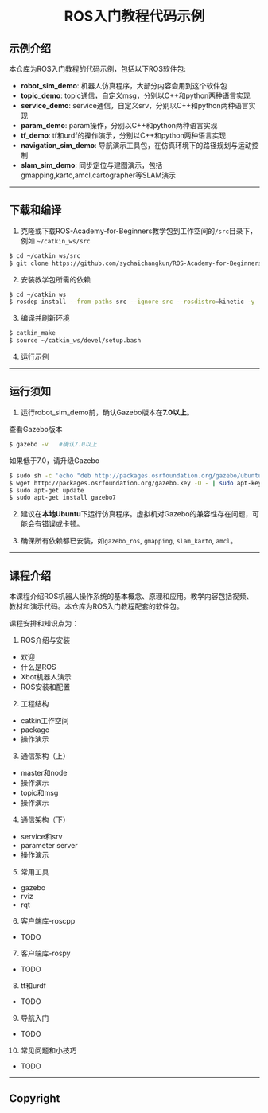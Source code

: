 # <center>ROS入门教程代码示例</center>

## 示例介绍
本仓库为ROS入门教程的代码示例，包括以下ROS软件包:
* **robot_sim_demo**: 机器人仿真程序，大部分内容会用到这个软件包
* **topic_demo**: topic通信，自定义msg，分别以C++和python两种语言实现
* **service_demo**: service通信，自定义srv，分别以C++和python两种语言实现
* **param_demo**: param操作，分别以C++和python两种语言实现
* **tf_demo**: tf和urdf的操作演示，分别以C++和python两种语言实现
* **navigation_sim_demo**: 导航演示工具包，在仿真环境下的路径规划与运动控制
* **slam_sim_demo**: 同步定位与建图演示，包括gmapping,karto,amcl,cartographer等SLAM演示

---
## 下载和编译

1. 克隆或下载ROS-Academy-for-Beginners教学包到工作空间的`/src`目录下，例如 `~/catkin_ws/src`
```sh
$ cd ~/catkin_ws/src
$ git clone https://github.com/sychaichangkun/ROS-Academy-for-Beginners.git
```

2. 安装教学包所需的依赖
```sh
$ cd ~/catkin_ws
$ rosdep install --from-paths src --ignore-src --rosdistro=kinetic -y
```

3. 编译并刷新环境
```sh
$ catkin_make
$ source ~/catkin_ws/devel/setup.bash
```

4. 运行示例

---
## 运行须知
1. 运行robot_sim_demo前，确认Gazebo版本在**7.0以上**。

  查看Gazebo版本
  ```sh
  $ gazebo -v   #确认7.0以上
  ```
  如果低于7.0，请升级Gazebo
  ```sh
  $ sudo sh -c 'echo "deb http://packages.osrfoundation.org/gazebo/ubuntu-stable `lsb_release -cs` main" > /etc/apt/sources.list.d/gazebo-stable.list'
  $ wget http://packages.osrfoundation.org/gazebo.key -O - | sudo apt-key add -
  $ sudo apt-get update
  $ sudo apt-get install gazebo7
  ```
2. 建议在**本地Ubuntu**下运行仿真程序。虚拟机对Gazebo的兼容性存在问题，可能会有错误或卡顿。

3. 确保所有依赖都已安装，如`gazebo_ros`, `gmapping`, `slam_karto`, `amcl`。


---
## 课程介绍
本课程介绍ROS机器人操作系统的基本概念、原理和应用。教学内容包括视频、教材和演示代码。本仓库为ROS入门教程配套的软件包。

课程安排和知识点为：
1. ROS介绍与安装
  - 欢迎      
  - 什么是ROS
  - Xbot机器人演示
  - ROS安装和配置
2. 工程结构
  - catkin工作空间   
  - package
  - 操作演示
3. 通信架构（上）
  - master和node
  - 操作演示
  - topic和msg
  - 操作演示
4. 通信架构（下）
  - service和srv
  - parameter server
  - 操作演示
5. 常用工具
  - gazebo
  - rviz
  - rqt
6. 客户端库-roscpp
  - TODO
7. 客户端库-rospy
  - TODO
8. tf和urdf
  - TODO
9. 导航入门
  - TODO
10. 常见问题和小技巧
  - TODO

---
## Copyright
